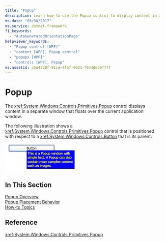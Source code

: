 ```yaml
---
title: "Popup"
description: Learn how to use the Popup control to display content in a separate window that floats over the current application window.
ms.date: "03/30/2017"
ms.service: dotnet-framework
f1_keywords: 
  - "AutoGeneratedOrientationPage"
helpviewer_keywords: 
  - "Popup control [WPF]"
  - "content [WPF], Popup control"
  - "popups [WPF]"
  - "controls [WPF], Popup"
ms.assetid: 36a4320f-91ce-4f5f-9621-7934de3eff77
---
```

# Popup

The <xref:System.Windows.Controls.Primitives.Popup> control displays content in a separate window that floats over the current application window.  
  
The following illustration shows a <xref:System.Windows.Controls.Primitives.Popup> control that is positioned with respect to a <xref:System.Windows.Controls.Button> that is its parent:  
  
![Popup illustration](./media/popup/popup-picture-button.jpg)  
  
## In This Section  

[Popup Overview](popup-overview.md)  
[Popup Placement Behavior](popup-placement-behavior.md)  
[How-to Topics](popup-how-to-topics.md)  
  
## Reference  

<xref:System.Windows.Controls.Primitives.Popup>  
